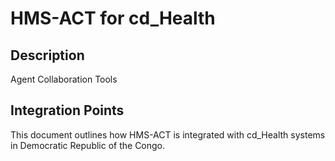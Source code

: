# HMS-ACT for cd_Health

## Description

Agent Collaboration Tools

## Integration Points

This document outlines how HMS-ACT is integrated with cd_Health systems in Democratic Republic of the Congo.
